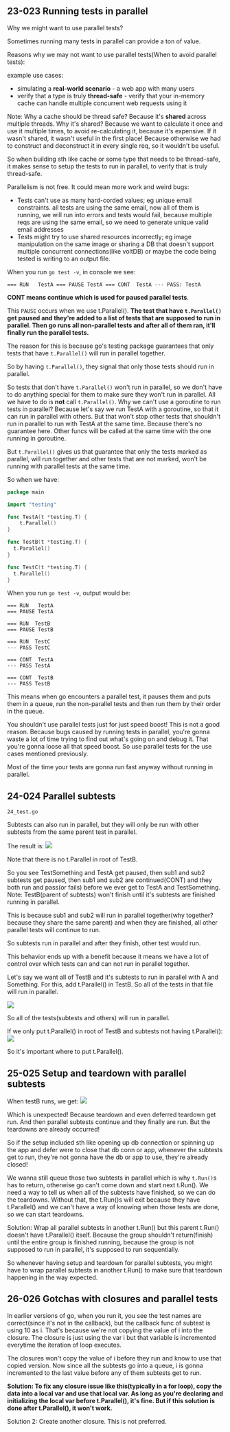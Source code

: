 ## 23-023 Running tests in parallel
Why we might want to use parallel tests?

Sometimes running many tests in parallel can provide a ton of value.

Reasons why we may not want to use parallel tests(When to avoid parallel tests):

example use cases:
- simulating a **real-world scenario** - a web app with many users
- verify that a type is truly **thread-safe** - verify that your in-memory cache can handle multiple concurrent web requests using it

Note: Why a cache should be thread safe? Because it's **shared** across multiple threads. Why it's shared? Because we want to
calculate it once and use it multiple times, to avoid re-calculating it, because it's expensive. If it wasn't shared, it wasn't useful in the
first place! Because otherwise we had to construct and deconstruct it in every single req, so it wouldn't be useful.

So when building sth like cache or some type that needs to be thread-safe, it makes sense to setup the tests to run in parallel, to
verify that is truly thread-safe.

Parallelism is not free. It could mean more work and weird bugs:
- Tests can't use as many hard-corded values; eg unique email constraints. all tests are using the same email, now all of them is running,
  we will run into errors and tests would fail, because multiple reqs are using the same email, so we need to
  generate unique valid email addresses
- Tests might try to use shared resources incorrectly; eg image manipulation on the same image or sharing a DB that doesn't support multiple
  concurrent connections(like voltDB) or maybe the code being tested is writing to an output file.

When you run `go test -v`, in console we see:

`
=== RUN   TestA
=== PAUSE TestA
=== CONT  TestA
--- PASS: TestA
`

**CONT means continue which is used for paused parallel tests**.

This `PAUSE` occurs when we use t.Parallel(). **The test that have `t.Parallel()` get paused and they're added to a list
of tests that are supposed to run in parallel. Then go runs all non-parallel tests and after all of them ran,
it'll finally run the parallel tests.**

The reason for this is because go's testing package guarantees that only tests that have `t.Parallel()` will 
run in parallel together.

So by having `t.Parallel()`, they signal that only those tests should run in parallel.

So tests that don't have `t.Parallel()` won't run in parallel, so we don't have to do anything special for them to make sure
they won't run in parallel. All we have to do is **not** call `t.Parallel()`. Why we can't use a goroutine to run tests in parallel?
Because let's say we run TestA with a goroutine, so that it can run in parallel with others. But that won't stop other tests
that shouldn't run in parallel to run with TestA at the same time. Because there's no guarantee here. Other funcs will
be called at the same time with the one running in goroutine.

But `t.Parallel()` gives us that guarantee that only the tests marked as parallel, will run together and other tests that are not
marked, won't be running with parallel tests at the same time.

So when we have:

```go
package main

import "testing"

func TestA(t *testing.T) {
    t.Parallel()
}

func TestB(t *testing.T) {
  t.Parallel()
}

func TestC(t *testing.T) {
  t.Parallel()
}
```
When you run `go test -v`, output would be:

    === RUN   TestA
    === PAUSE TestA
    
    === RUN  TestB
    === PAUSE TestB

    === RUN  TestC
    --- PASS TestC

    === CONT  TestA
    --- PASS TestA

    === CONT  TestB
    --- PASS TestB

This means when go encounters a parallel test, it pauses them and puts them in a queue, run the non-parallel tests and then run
them by their order in the queue.

You shouldn't use parallel tests just for just speed boost! This is not a good reason. Because bugs caused by running tests
in parallel, you're gonna waste a lot of time trying to find out what's going on and debug it. That you're gonna loose all that
speed boost.
So use parallel tests for the use cases mentioned previously.

Most of the time your tests are gonna run fast anyway without running in parallel.

## 24-024 Parallel subtests
`24_test.go`

Subtests can also run in parallel, but they will only be run with other subtests from the same parent test in parallel.

The result is:
![](img/section-2/24-1.png)

Note that there is no t.Parallel in root of TestB.

So you see TestSomething and TestA get paused, then sub1 and sub2 subtests get paused, then sub1 and sub2 are continued(CONT) and
they both run and pass(or fails) before we ever get to TestA and TestSomething.
Note: TestB(parent of subtests) won't finish until it's subtests are finished running in parallel.

This is because sub1 and sub2 will run in parallel together(why together? because they share the same parent) and when they are finished,
all other parallel tests will continue to run.

So subtests run in parallel and after they finish, other test would run.

This behavior ends up with a benefit because it means we have a lot of control over which tests can and can not run in parallel together.

Let's say we want all of TestB and it's subtests to run in parallel with A and Something. For this, add t.Parallel() in TestB.
So all of the tests in that file will run in parallel.

![](img/section-2/24-2.png)

So all of the tests(subtests and others) will run in parallel.

If we only put t.Parallel() in  root of TestB and subtests not having t.Parallel():
![](img/section-2/24-3.png)

So it's important where to put t.Parallel().

## 25-025 Setup and teardown with parallel subtests
When testB runs, we get:
![](img/section-2/25-1.png)

Which is unexpected! Because teardown and even deferred teardown get run. And then parallel subtests continue and they finally are run.
But the teardowns are already occurred!

So if the setup included sth like opening up db connection or spinning up the app and defer were to close that db conn or app,
whenever the subtests get to run, they're not gonna have the db or app to use, they're already closed!

We wanna still queue those two subtests in parallel which is why `t.Run()`s has to return, otherwise go can't come down and start
next t.Run(). We need a way to tell us when all of the subtests have finished, so we can do the teardowns. Without that,
the t.Run()s will exit because they have t.Parallel() and we can't have a way of knowing when those tests are done, so we can start teardowns.

Solution: Wrap all parallel subtests in another t.Run() but this parent t.Run() doesn't have t.Parallel() itself.
Because the group shouldn't return(finish) until the entire group is finished running, because the group is not supposed to run in parallel,
it's supposed to run sequentially.

So whenever having setup and teardown for parallel subtests, you might have to wrap parallel subtests in another t.Run() to make sure
that teardown happening in the way expected.

## 26-026 Gotchas with closures and parallel tests
In earlier versions of go, when you run it, you see the test names are correct(since it's not in the callback), but the callback func of subtest is using 10 as i.
That's because we're not copying the value of i into the closure. The closure is just using the var i but that variable is incremented
everytime the iteration of loop executes.

The closures won't copy the value of i before they run and know to use that copied version. Now since all the subtests go into a queue,
i is gonna incremented to the last value before any of them subtests get to run.

**Solution: To fix any closure issue like this(typically in a for loop), copy the data into a local var and use that local var.
As long as you're declaring and initializing the local var before t.Parallel(), it's fine. But if this solution is done after
t.Parallel(), it won't work.**

Solution 2: Create another closure. This is not preferred.
